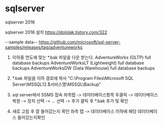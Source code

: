# sqlserver
sqlserver 2016

sqlserver 2016 설치
https://dololak.tistory.com/322

--sample data--
https://github.com/microsoft/sql-server-samples/releases/tag/adventureworks

1. 이하중 연도에 맞는 *.bak 파일을 다운 받는다.
AdventureWorks (OLTP) full database backups
AdventureWorksLT (Lightweight) full database backups
AdventureWorksDW (Data Warehouse) full database backups

2. *.bak 파일을 이하 경로에 복사
"C:\Program Files\Microsoft SQL Server\MSSQL12.$서비스명\MSSQL\Backup"

3. sql server에서 SSMS 접속
좌측텝 -> 데이터베이스항목 우클릭 -> 데이터베이스 복원 -> 장치 선택 -> ... 선택 -> 추가 클릭 후 *.bak 추가 및 확인

4. 새로 고침 후 잘 들어갔는지 확인
좌측 탭 -> 데이터베이스 이하에 해당 데이터베이스 들어갔는지확인
